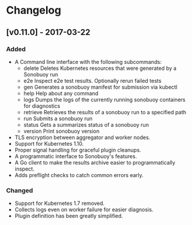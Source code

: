 # Changelog

## [v0.11.0] - 2017-03-22
### Added
 - A Command line interface with the following subcommands:
    - delete      Deletes Kubernetes resources that were generated by a Sonobuoy run
    - e2e         Inspect e2e test results. Optionally rerun failed tests
    - gen         Generates a sonobuoy manifest for submission via kubectl
    - help        Help about any command
    - logs        Dumps the logs of the currently running sonobuoy containers for diagnostics
    - retrieve    Retrieves the results of a sonobuoy run to a specified path
    - run         Submits a sonobuoy run
    - status      Gets a summarizes status of a sonobuoy run
    - version     Print sonobuoy version
 - TLS encryption between aggregator and worker nodes.
 - Support for Kubernetes 1.10.
 - Proper signal handling for graceful plugin  cleanups.
 - A programmatic interface to Sonobuoy's features.
 - A Go client to make the results archive easier to programmatically inspect.
 - Adds preflight checks to catch common errors early.

### Changed
 - Support for Kubernetes 1.7 removed.
 - Collects logs even on worker failure for easier diagnosis.
 - Plugin definition has been greatly simplified.
